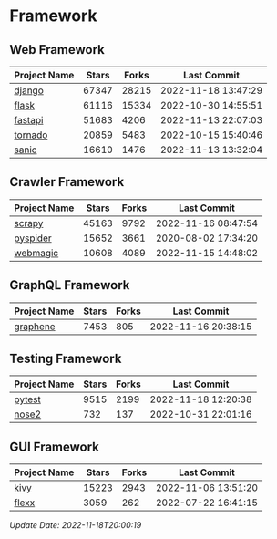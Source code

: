 # Framework

## Web Framework
| Project Name | Stars | Forks | Last Commit |
| ------------ | ----- | ----- | ----------- |
| [django](https://github.com/django/django) | 67347 | 28215 | 2022-11-18 13:47:29 |
| [flask](https://github.com/pallets/flask) | 61116 | 15334 | 2022-10-30 14:55:51 |
| [fastapi](https://github.com/tiangolo/fastapi) | 51683 | 4206 | 2022-11-13 22:07:03 |
| [tornado](https://github.com/tornadoweb/tornado) | 20859 | 5483 | 2022-10-15 15:40:46 |
| [sanic](https://github.com/sanic-org/sanic) | 16610 | 1476 | 2022-11-13 13:32:04 |

## Crawler Framework
| Project Name | Stars | Forks | Last Commit |
| ------------ | ----- | ----- | ----------- |
| [scrapy](https://github.com/scrapy/scrapy) | 45163 | 9792 | 2022-11-16 08:47:54 |
| [pyspider](https://github.com/binux/pyspider) | 15652 | 3661 | 2020-08-02 17:34:20 |
| [webmagic](https://github.com/code4craft/webmagic) | 10608 | 4089 | 2022-11-15 14:48:02 |

## GraphQL Framework
| Project Name | Stars | Forks | Last Commit |
| ------------ | ----- | ----- | ----------- |
| [graphene](https://github.com/graphql-python/graphene) | 7453 | 805 | 2022-11-16 20:38:15 |

## Testing Framework
| Project Name | Stars | Forks | Last Commit |
| ------------ | ----- | ----- | ----------- |
| [pytest](https://github.com/pytest-dev/pytest) | 9515 | 2199 | 2022-11-18 12:20:38 |
| [nose2](https://github.com/nose-devs/nose2) | 732 | 137 | 2022-10-31 22:01:16 |

## GUI Framework
| Project Name | Stars | Forks | Last Commit |
| ------------ | ----- | ----- | ----------- |
| [kivy](https://github.com/kivy/kivy) | 15223 | 2943 | 2022-11-06 13:51:20 |
| [flexx](https://github.com/flexxui/flexx) | 3059 | 262 | 2022-07-22 16:41:15 |

*Update Date: 2022-11-18T20:00:19*